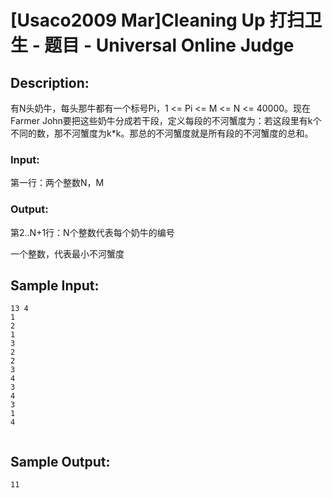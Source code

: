# [Usaco2009 Mar]Cleaning Up 打扫卫生 - 题目 - Universal Online Judge

## Description: 

有N头奶牛，每头那牛都有一个标号Pi，1 <= Pi <= M <= N <= 40000。现在Farmer John要把这些奶牛分成若干段，定义每段的不河蟹度为：若这段里有k个不同的数，那不河蟹度为k*k。那总的不河蟹度就是所有段的不河蟹度的总和。 

### Input: 

第一行：两个整数N，M 

### Output: 

第2..N+1行：N个整数代表每个奶牛的编号 

一个整数，代表最小不河蟹度 


## Sample Input: 
```
13 4
1
2
1
3
2
2
3
4
3
4
3
1
4


```

## Sample Output: 
```
11

```
